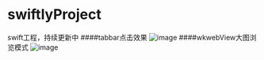 # swiftlyProject
swift工程，持续更新中
####tabbar点击效果
![image](https://github.com/niuxinhuai/swiftlyProject/blob/master/tabbar.gif) 
####wkwebView大图浏览模式
![image](https://github.com/niuxinhuai/swiftlyProject/blob/master/pictureModel.gif) 
